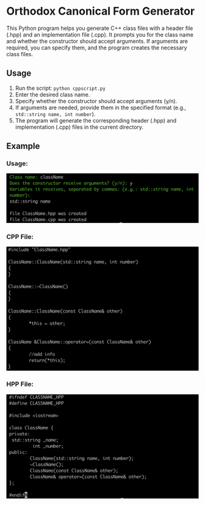 # Orthodox Canonical Form Generator

This Python program helps you generate C++ class files with a header file (.hpp) and an implementation file (.cpp). It prompts you for the class name and whether the constructor should accept arguments. If arguments are required, you can specify them, and the program creates the necessary class files.

## Usage
1. Run the script: ``python cppscript.py``
3. Enter the desired class name.
4. Specify whether the constructor should accept arguments (y/n).
5. If arguments are needed, provide them in the specified format (e.g., `std::string name, int number`).
6. The program will generate the corresponding header (.hpp) and implementation (.cpp) files in the current directory.

## Example

### Usage:
![exec](img/exec.png)

### CPP File:
![cpp](img/cpp_example.png)

### HPP File:
![cpp](img/hpp_example.png)
